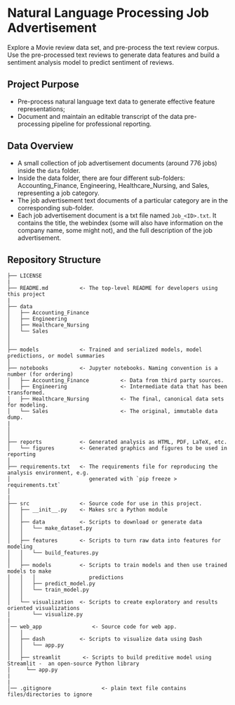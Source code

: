# Natural Language Processing Job Advertisement
Explore a Movie review data set, and pre-process the text review corpus. Use the pre-processed text reviews to generate data features and build a sentiment analysis model to predict sentiment of reviews.


## Project Purpose
+ Pre-process natural language text data to generate effective feature representations;
+ Document and maintain an editable transcript of the data pre-processing pipeline for professional reporting.

## Data Overview
+ A small collection of job advertisement documents (around 776 jobs) inside the `data` folder.
+ Inside the data folder, there are four different sub-folders: Accounting_Finance, Engineering, Healthcare_Nursing, and Sales, representing a job category.
+ The job advertisement text documents of a particular category are in the corresponding sub-folder.
+ Each job advertisement document is a txt file named `Job_<ID>.txt`. It contains the title, the webindex (some will also have information on the company name, some might not), and the full description of the job advertisement.


## Repository Structure

```
├── LICENSE
|
├── README.md          <- The top-level README for developers using this project
|
├── data
│   ├── Accounting_Finance      
│   ├── Engineering                 
│   ├── Healthcare_Nursing          
│   └── Sales                       
│
│
├── models             <- Trained and serialized models, model predictions, or model summaries
│
├── notebooks          <- Jupyter notebooks. Naming convention is a number (for ordering)
│   ├── Accounting_Finance          <- Data from third party sources.
│   ├── Engineering                 <- Intermediate data that has been transformed.
│   ├── Healthcare_Nursing          <- The final, canonical data sets for modeling.
│   └── Sales                       <- The original, immutable data dump.
|
│                         
│                         
├── reports            <- Generated analysis as HTML, PDF, LaTeX, etc.
│   └── figures        <- Generated graphics and figures to be used in reporting
│
├── requirements.txt   <- The requirements file for reproducing the analysis environment, e.g.
│                         generated with `pip freeze > requirements.txt`
│
|
├── src                <- Source code for use in this project.
│   ├── __init__.py    <- Makes src a Python module
│   │
│   ├── data           <- Scripts to download or generate data
│   │   └── make_dataset.py
│   │
│   ├── features       <- Scripts to turn raw data into features for modeling
│   │   └── build_features.py
│   │
│   ├── models         <- Scripts to train models and then use trained models to make
│   │   │                 predictions
│   │   ├── predict_model.py
│   │   └── train_model.py
│   │
│   └── visualization  <- Scripts to create exploratory and results oriented visualizations
│       └── visualize.py
|
│── web_app                <- Source code for web app.
│   │
│   ├── dash           <- Scripts to visualize data using Dash
│   │   └── app.py
│   │
│   ├── streamlit       <- Scripts to build preditive model using Streamlit -  an open-source Python library 
│     └── app.py
|
|
│── .gitignore                <- plain text file contains files/directories to ignore

```
